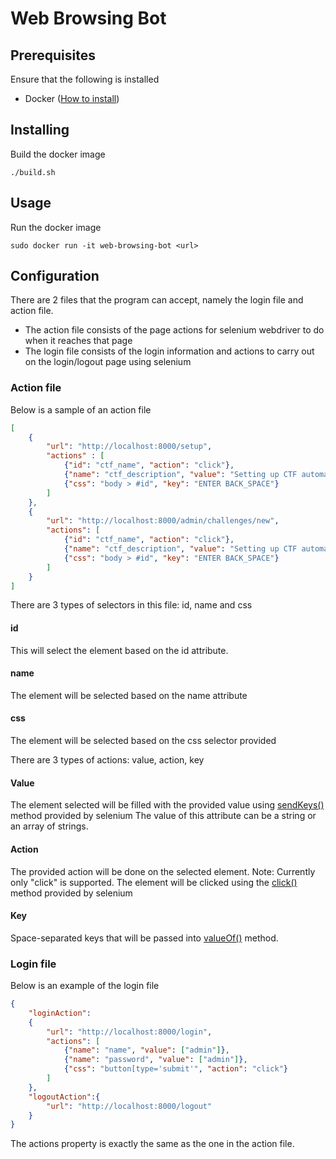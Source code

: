 # Web Browsing Bot

## Prerequisites
Ensure that the following is installed
* Docker ([How to install](https://docs.docker.com/install/ "https://docs.docker.com/install/"))

## Installing
Build the docker image
```console
./build.sh
```

## Usage
Run the docker image
```console
sudo docker run -it web-browsing-bot <url>
```

## Configuration
There are 2 files that the program can accept, namely the login file and action file.
* The action file consists of the page actions for selenium webdriver to do when it reaches that page
* The login file consists of the login information and actions to carry out on the login/logout page using selenium

### Action file
Below is a sample of an action file
```json
[
    {
        "url": "http://localhost:8000/setup",
        "actions" : [
            {"id": "ctf_name", "action": "click"},
            {"name": "ctf_description", "value": "Setting up CTF automatically"},
            {"css": "body > #id", "key": "ENTER BACK_SPACE"}
        ]
    },
    {
        "url": "http://localhost:8000/admin/challenges/new",
        "actions": [
            {"id": "ctf_name", "action": "click"},
            {"name": "ctf_description", "value": "Setting up CTF automatically"},
            {"css": "body > #id", "key": "ENTER BACK_SPACE"}
        ]
    }
]
```
There are 3 types of selectors in this file: id, name and css
#### id
This will select the element based on the id attribute.

#### name
The element will be selected based on the name attribute

#### css
The element will be selected based on the css selector provided

There are 3 types of actions: value, action, key
#### Value
The element selected will be filled with the provided value using [sendKeys()](https://selenium.dev/selenium/docs/api/java/org/openqa/selenium/WebElement.html#sendKeys-java.lang.CharSequence...- "sendKeys() documentation") method provided by selenium
The value of this attribute can be a string or an array of strings.

#### Action
The provided action will be done on the selected element.
Note: Currently only "click" is supported. The element will be clicked using the [click()](https://selenium.dev/selenium/docs/api/java/org/openqa/selenium/WebElement.html#click-- "click() documentation" ) method provided by selenium

#### Key
Space-separated keys that will be passed into [valueOf()](https://selenium.dev/selenium/docs/api/java/org/openqa/selenium/Keys.html#valueOf-java.lang.String-) method.

### Login file
Below is an example of the login file
```json
{
    "loginAction": 
    {
        "url": "http://localhost:8000/login",
        "actions": [
            {"name": "name", "value": ["admin"]},
            {"name": "password", "value": ["admin"]},
            {"css": "button[type='submit'", "action": "click"}
        ]
    },
    "logoutAction":{
        "url": "http://localhost:8000/logout"
    }
}
```
The actions property is exactly the same as the one in the action file. 
